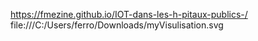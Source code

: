 https://fmezine.github.io/IOT-dans-les-h-pitaux-publics-/
file:///C:/Users/ferro/Downloads/myVisulisation.svg


  
